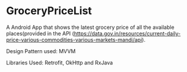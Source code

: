 # GroceryPriceList

A Android App that shows the latest grocery price of all the available places(provided in the API (https://data.gov.in/resources/current-daily-price-various-commodities-various-markets-mandi/api).

Design Pattern used: MVVM

Libraries Used: Retrofit, OkHttp and RxJava
